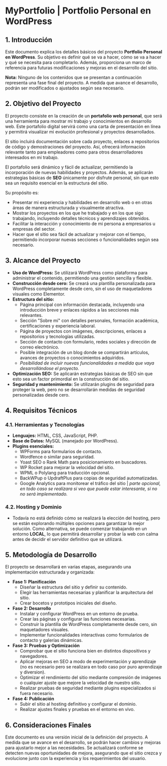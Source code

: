 # **MyPortfolio | Portfolio Personal en WordPress**

## **1. Introducción**

Este documento explica los detalles básicos del proyecto **Portfolio Personal en WordPress**. Su objetivo es definir qué se va a hacer, cómo se va a hacer y qué se necesita para completarlo. Además, proporciona un marco de referencia para futuras modificaciones y mejoras en el desarrollo del sitio.

**Nota:** Ninguno de los contenidos que se presentan a continuación representa una fase final del proyecto. A medida que avance el desarrollo, podrán ser modificados o ajustados según sea necesario.

## **2. Objetivo del Proyecto**

El proyecto consiste en la creación de un **portafolio web personal**, que será una herramienta para mostrar mi trabajo y conocimientos en desarrollo web. Este portafolio digital servirá como una carta de presentación en línea y permitirá visualizar mi evolución profesional y proyectos desarrollados.

El sitio incluirá documentación sobre cada proyecto, enlaces a repositorios de código y demostraciones del proyecto. Así, ofrecerá información relevante tanto para empleadores como para otros desarrolladores interesados en mi trabajo.

El portafolio será dinámico y fácil de actualizar, permitiendo la incorporación de nuevas habilidades y proyectos. Además, se aplicarán estrategias básicas de **SEO** únicamente por disfrute personal, sin que esto sea un requisito esencial en la estructura del sitio.

Su propósito es:

- Presentar mi experiencia y habilidades en desarrollo web o en otras áreas de manera estructurada y visualmente atractiva.
- Mostrar los proyectos en los que he trabajado y en los que sigo trabajando, incluyendo detalles técnicos y aprendizajes obtenidos.
- Facilitar la interacción y conocimiento de mi persona a empresarios u empresas del sector.
- Hacer que el sitio sea fácil de actualizar y mejorar con el tiempo, permitiendo incorporar nuevas secciones o funcionalidades según sea necesario.

## **3. Alcance del Proyecto**

- **Uso de WordPress:** Se utilizará WordPress como plataforma para administrar el contenido, permitiendo una gestión sencilla y flexible.
- **Construcción desde cero:** Se creará una plantilla personalizada para WordPress completamente desde cero, sin el uso de maquetadores visuales como Elementor.
- **Estructura del sitio:**
  - Página principal con información destacada, incluyendo una introducción breve y enlaces rápidos a las secciones más relevantes.
  - Sección "Sobre mí" con detalles personales, formación académica, certificaciones y experiencia laboral.
  - Página de proyectos con imágenes, descripciones, enlaces a repositorios y tecnologías utilizadas.
  - Sección de contacto con formulario, redes sociales y dirección de correo electrónico.
  - Posible integración de un blog donde se compartirán artículos, avances de proyectos o conocimientos adquiridos.
  - _Posibilidad de incluir nuevas funcionalidades a medida que vaya desarrollándose el proyecto._
- **Optimización SEO:** Se aplicarán estrategias básicas de SEO sin que esto sea un factor primordial en la construcción del sitio.
- **Seguridad y mantenimiento:** Se utilizarán plugins de seguridad para proteger la web, pero no se desarrollarán medidas de seguridad personalizadas desde cero.

## **4. Requisitos Técnicos**

### **4.1. Herramientas y Tecnologías**

- **Lenguajes:** HTML, CSS, JavaScript, PHP.
- **Base de Datos:** MySQL (manejado por WordPress).
- **Plugins esenciales:**
  - WPForms para formularios de contacto.
  - Wordfence o similar para seguridad.
  - Yoast SEO o Rank Math para posicionamiento en buscadores.
  - WP Rocket para mejorar la velocidad del sitio.
  - WPML o Polylang para traducción opcional.
  - BackWPup o UpdraftPlus para copias de seguridad automatizadas.
  - Google Analytics para monitorear el tráfico del sitio | _parte opcional, en todo caso se realizara si veo que puede estar interesante, si no no será implementado._

### **4.2. Hosting y Dominio**

- Todavía no está definido cómo se realizará la elección del hosting, pero se están explorando múltiples opciones para garantizar la mejor solución. Como alternativa, se puede comenzar trabajando en un entorno **LOCAL**, lo que permitirá desarrollar y probar la web con calma antes de decidir el servidor definitivo que se utilizará.

## **5. Metodología de Desarrollo**

El proyecto se desarrollará en varias etapas, asegurando una implementación estructurada y organizada:

- **Fase 1: Planificación**
  - Diseñar la estructura del sitio y definir su contenido.
  - Elegir las herramientas necesarias y planificar la arquitectura del sitio.
  - Crear bocetos y prototipos iniciales del diseño.
- **Fase 2: Desarrollo**
  - Instalar y configurar WordPress en un entorno de prueba.
  - Crear las páginas y configurar las funciones necesarias.
  - Construir la plantilla de WordPress completamente desde cero, sin maquetadores visuales.
  - Implementar funcionalidades interactivas como formularios de contacto y galerías dinámicas.
- **Fase 3: Pruebas y Optimización**
  - Comprobar que el sitio funciona bien en distintos dispositivos y navegadores.
  - Aplicar mejoras en SEO a modo de experimentación y aprendizaje (no es necesario pero se realizara en todo caso por puro aprendizaje y diversion).
  - Optimizar el rendimiento del sitio mediante compresión de imágenes o cualquier ajuste que mejore la velocidad de nuestro sitio.
  - Realizar pruebas de seguridad mediante plugins especializados si fuera necesario.
- **Fase 4: Publicación**
  - Subir el sitio al hosting definitivo y configurar el dominio.
  - Realizar ajustes finales y pruebas en el entorno en vivo.

## **6. Consideraciones Finales**

Este documento es una versión inicial de la definición del proyecto. A medida que se avance en el desarrollo, se podrán hacer cambios y mejoras para ajustarlo mejor a las necesidades. Se actualizará conforme se detecten nuevas oportunidades de mejora, asegurando que el sitio crezca y evolucione junto con la experiencia y los requerimientos del usuario.

